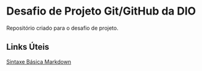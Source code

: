 # Desafio de Projeto Git/GitHub da DIO
Repositório criado para o desafio de projeto.

## Links Úteis
[Sintaxe Básica Markdown](https://www.markdownguide.org/basic-syntax/)
